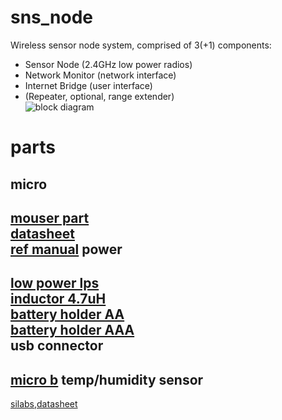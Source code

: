 sns_node
=====
Wireless sensor node system, comprised of 3(+1) components:  
* Sensor Node (2.4GHz low power radios)
* Network Monitor (network interface)
* Internet Bridge (user interface)
* (Repeater, optional, range extender)  
![block diagram](https://raw2.github.com/noahp/sns_node/master/doc/sns_node.png)  

parts
=====
micro
-----
[mouser part](http://www.mouser.com/ProductDetail/Freescale-Semiconductor/MKL02Z8VFG4/?qs=sGAEpiMZZMttKWgNLnZcJr8OOhcQcoey)  
[datasheet](http://cache.freescale.com/files/32bit/doc/data_sheet/KL02P32M48SF0.pdf?fpsp=1&WT_TYPE=Data%20Sheets&WT_VENDOR=FREESCALE&WT_FILE_FORMAT=pdf&WT_ASSET=Documentation)  
[ref manual](http://cache.freescale.com/files/32bit/doc/ref_manual/KL02P32M48SF0RM.pdf?fpsp=1&WT_TYPE=Reference%20Manuals&WT_VENDOR=FREESCALE&WT_FILE_FORMAT=pdf&WT_ASSET=Documentation)
power
-----
[low power lps](http://www.mouser.com/ProductDetail/Microchip-Technology/MCP1640T-I-CHY/?qs=sGAEpiMZZMsnDbBzJh6VGDDeXjwaXPWp)  
[inductor 4.7uH](http://www.mouser.com/ProductDetail/Sumida/CDRH4D18CNP-100PC/?qs=sGAEpiMZZMsg%252by3WlYCkUxi3fTgkZ6yAbP1KOW9D5Zs%3d)  
[battery holder AA](http://www.mouser.com/ProductDetail/Eagle-Plastic-Devices/12BH311A-GR/?qs=sGAEpiMZZMupuRtfu7GC%252bWdR22xe%2fSxxWAb7Knacbvo%3d)  
[battery holder AAA](http://www.mouser.com/ProductDetail/Eagle-Plastic-Devices/12BH412-GR/?qs=sGAEpiMZZMupuRtfu7GC%252basqiiwPG6fox5Hf9LOGvms%3d)  
usb connector
-----
[micro b](http://www.mouser.com/ProductDetail/FCI/10118192-0001LF/?qs=sGAEpiMZZMulM8LPOQ%252byk2%252bTbV8%2f2X5vivRX5xKgOBI%3d)
temp/humidity sensor
-----
[silabs](http://www.mouser.com/ProductDetail/Silicon-Labs/Si7020-A10-GM/?qs=sGAEpiMZZMvcRsgoMFfeP68xdtgWCbZByF2TKLTitEk%3d),[datasheet](http://www.silabs.com/Support%20Documents/TechnicalDocs/Si7020.pdf)  
